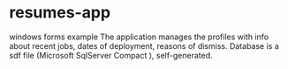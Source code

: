 # resumes-app
windows forms example 
The application manages the profiles with info about recent jobs, dates of deployment, reasons of dismiss. 
Database is a sdf file (Microsoft SqlServer Compact ), self-generated.
